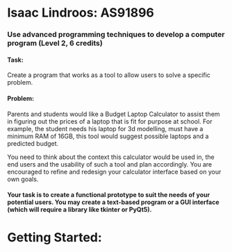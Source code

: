# Isaac Lindroos: AS91896
### Use advanced programming techniques to develop a computer program (Level 2, 6 credits)

#### Task:
Create a program that works as a tool to allow users to solve a specific problem.  

#### Problem: 
Parents and students would like a Budget Laptop Calculator to assist them in figuring out the prices of a laptop that is fit for purpose at school. For example, the student needs his laptop for 3d modelling, must have a minimum RAM of 16GB, this tool would suggest possible laptops and a predicted budget.

You need to think about the context this calculator would be used in, the end users and the usability of such a tool and plan accordingly. You are encouraged to refine and redesign your calculator interface based on your own goals.  

#### Your task is to create a functional prototype to suit the needs of your potential users. You may create a text-based program or a GUI interface (which will require a library like tkinter or PyQt5).


# Getting Started:




